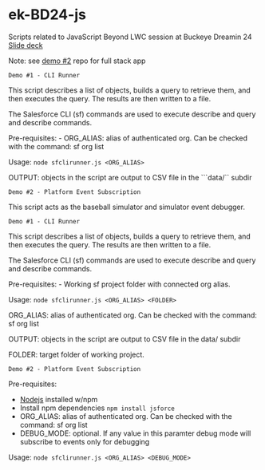 # ek-BD24-js
Scripts related to JavaScript Beyond LWC session at Buckeye Dreamin 24
[Slide deck](https://github.com/kormco/ek-BD24-js/blob/main/demo-assets/JavaScript%20beyond%20LWC%20-%20Kormos%20-%20Buckeye%20Dreamin%202024.pdf)

Note: see [demo #2](https://github.com/kormco/bd24-demo2) repo for full stack app

```Demo #1 - CLI Runner```

  This script describes a list of objects, builds a query to retrieve them, and then executes the query.
    The results are then written to a file.
    
  The Salesforce CLI (sf) commands are used to execute describe and query and describe commands.


  Pre-requisites:
      - ORG_ALIAS: alias of authenticated org. Can be checked with the command: sf org list 

  Usage: ```node sfclirunner.js <ORG_ALIAS>```
  
  OUTPUT: objects in the script are output to CSV file in the ```data/`` subdir
  

```Demo #2 - Platform Event Subscription```

  This script acts as the baseball simulator and simulator event debugger.

```Demo #1 - CLI Runner```

  This script describes a list of objects, builds a query to retrieve them, and then executes the query.
    The results are then written to a file.
    
  The Salesforce CLI (sf) commands are used to execute describe and query and describe commands.


  Pre-requisites:
      - Working sf project folder with connected org alias.
 
  Usage: ```node sfclirunner.js <ORG_ALIAS> <FOLDER>```
  
  ORG_ALIAS: alias of authenticated org. Can be checked with the command: sf org list

  OUTPUT: objects in the script are output to CSV file in the data/ subdir
  
  FOLDER: target folder of working project. 

```Demo #2 - Platform Event Subscription```

Pre-requisites:
  - [Nodejs](https://nodejs.org/en) installed w/npm
  - Install npm dependencies
    ```npm install jsforce```
  - ORG_ALIAS: alias of authenticated org. Can be checked with the command: sf org list
  - DEBUG_MODE: optional. If any value in this paramter debug mode will subscribe to events only for debugging


Usage: ```node sfclirunner.js <ORG_ALIAS> <DEBUG_MODE>```
  


